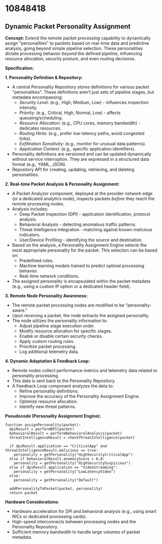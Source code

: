 # 10848418

## Dynamic Packet Personality Assignment

**Concept:** Extend the remote packet processing capability to dynamically assign "personalities" to packets based on real-time data and predictive analysis, going beyond simple pipeline selection. These personalities dictate processing behavior *beyond* the defined pipeline, influencing resource allocation, security posture, and even routing decisions.

**Specification:**

**1. Personality Definition & Repository:**

*   A central Personality Repository stores definitions for various packet "personalities". These definitions aren’t just sets of pipeline stages, but metadata encompassing:
    *   *Security Level*:  (e.g., High, Medium, Low) - influences inspection intensity.
    *   *Priority*: (e.g., Critical, High, Normal, Low) - affects queueing/scheduling.
    *   *Resource Allocation*: (e.g., CPU cores, memory bandwidth) - dedicates resources.
    *   *Routing Hints*: (e.g., prefer low-latency paths, avoid congested links).
    *   *Exfiltration Sensitivity*: (e.g., monitor for unusual data patterns).
    *   *Application Context*: (e.g., specific application identifiers).
*   Personality definitions are versioned and can be updated dynamically without service interruption.  They are expressed in a structured data format (e.g., YAML, JSON).
*   Repository API for creating, updating, retrieving, and deleting personalities.

**2. Real-time Packet Analysis & Personality Assignment:**

*   A Packet Analyzer component, deployed at the provider network edge (or a dedicated analytics node), inspects packets *before* they reach the remote processing nodes.
*   Analysis includes:
    *   Deep Packet Inspection (DPI) - application identification, protocol analysis.
    *   Behavioral Analysis - detecting anomalous traffic patterns.
    *   Threat Intelligence Integration - matching against known malicious indicators.
    *   User/Device Profiling - identifying the source and destination.
*   Based on the analysis, a Personality Assignment Engine selects the most appropriate personality for the packet.  This selection can be based on:
    *   Predefined rules.
    *   Machine learning models trained to predict optimal processing behavior.
    *   Real-time network conditions.
*   The assigned personality is encapsulated within the packet metadata (e.g., using a custom IP option or a dedicated header field).

**3. Remote Node Personality Awareness:**

*   The remote packet processing nodes are modified to be "personality-aware."
*   Upon receiving a packet, the node extracts the assigned personality.
*   The node utilizes the personality information to:
    *   Adjust pipeline stage execution order.
    *   Modify resource allocation for specific stages.
    *   Enable or disable certain security checks.
    *   Apply custom routing rules.
    *   Prioritize packet processing.
    *   Log additional telemetry data.

**4. Dynamic Adaptation & Feedback Loop:**

*   Remote nodes collect performance metrics and telemetry data related to personality processing.
*   This data is sent back to the Personality Repository.
*   A Feedback Loop component analyzes the data to:
    *   Refine personality definitions.
    *   Improve the accuracy of the Personality Assignment Engine.
    *   Optimize resource allocation.
    *   Identify new threat patterns.

**Pseudocode (Personality Assignment Engine):**

```
function assignPersonality(packet):
  dpiResult = performDPI(packet)
  behavioralResult = performBehavioralAnalysis(packet)
  threatIntelligenceResult = checkThreatIntelligence(packet)

  if dpiResult.application == "CriticalApp" and threatIntelligenceResult.malicious == true:
    personality = getPersonality("HighSecurityCriticalApp")
  else if behavioralResult.anomalyScore > 0.8:
    personality = getPersonality("HighSecuritySuspicious")
  else if dpiResult.application == "VideoStreaming":
    personality = getPersonality("LowLatencyVideo")
  else:
    personality = getPersonality("Default")

  addPersonalityToPacket(packet, personality)
  return packet
```

**Hardware Considerations:**

*   Hardware acceleration for DPI and behavioral analysis (e.g., using smart NICs or dedicated processing cards).
*   High-speed interconnects between processing nodes and the Personality Repository.
*   Sufficient memory bandwidth to handle large volumes of packet metadata.